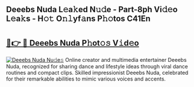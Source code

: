 ## Deeebs Nuda L𝚎a𝚔ed N𝚞𝚍e - Part-8ph Vi𝚍𝚎o L𝚎a𝚔s - H𝚘𝚝 O𝚗𝚕yf𝚊ns P𝚑𝚘tos C41En

# <h2><a href="http://kf7978.oniu.top/?m=Deeebs+Nuda">🔗👉 🔴 Deeebs Nuda P𝚑ot𝚘𝚜 V𝚒d𝚎o</a></h2>

[![Deeebs Nuda Nu𝚍e𝚜](https://i.imgur.com/0qMVB7G.gif)](http://kf7978.oniu.top/?m=Deeebs+Nuda)
Online creator and multimedia entertainer Deeebs Nuda, recognized for sharing dance and lifestyle ideas through viral dance routines and compact clips. Skilled impressionist Deeebs Nuda, celebrated for their remarkable abilities to mimic various voices and accents.  
